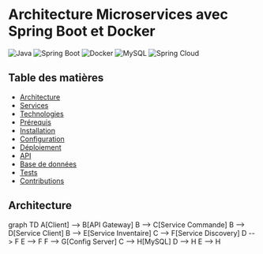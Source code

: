 # Architecture Microservices avec Spring Boot et Docker

![Java](https://img.shields.io/badge/Java-21-blue)
![Spring Boot](https://img.shields.io/badge/Spring_Boot-3.4.3-green)
![Docker](https://img.shields.io/badge/Docker-20.10+-important)
![MySQL](https://img.shields.io/badge/MySQL-8.0-orange)
![Spring Cloud](https://img.shields.io/badge/Spring_Cloud-2024.0.0-brightgreen)

## Table des matières
- [Architecture](#-architecture)
- [Services](#-services)
- [Technologies](#-technologies)
- [Prérequis](#-prérequis)
- [Installation](#-installation)
- [Configuration](#-configuration)
- [Déploiement](#-déploiement)
- [API](#-api)
- [Base de données](#-base-de-données)
- [Tests](#-tests)
- [Contributions](#-contributions)

##  Architecture
graph TD
    A[Client] --> B[API Gateway]
    B --> C[Service Commande]
    B --> D[Service Client]
    B --> E[Service Inventaire]
    C --> F[Service Discovery]
    D --> F
    E --> F
    F --> G[Config Server]
    C --> H[MySQL]
    D --> H
    E --> H
